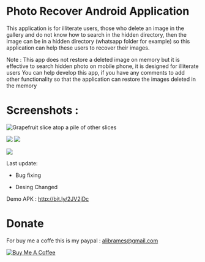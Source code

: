 # Photo Recover Android Application

This application is for illiterate users, those who delete an image in the gallery and do not know how to search in the hidden directory, then the image can be in a hidden directory (whatsapp folder for example) so this application can help these users to recover their images.

Note : This app does not restore a deleted image on memory but it is effective to search hidden photo on mobile phone, it is designed for illiterate users
You can help develop this app, if you have any comments to add other functionality so that the application can restore the images deleted in the memory

# Screenshots :
<img class="fit-picture"
     src="https://www.oslab.ma/githubImages/preview-xl.jpg"
     alt="Grapefruit slice atop a pile of other slices">

<img class="fit-picture"
     src="https://www.oslab.ma/githubImages/001.jpg"
    >
<img class="fit-picture"
     src="https://www.oslab.ma/githubImages/002.jpg"
    >

<img class="fit-picture"
     src="https://www.oslab.ma/githubImages/002.jpg"
    >



Last update:

- Bug fixing

- Desing Changed

Demo APK : http://bit.ly/2JV2jDc

# Donate
For buy me a coffe  this is my paypal : alibrames@gmail.com

<a href="https://www.buymeacoffee.com/alibrames" target="_blank"><img src="https://bmc-cdn.nyc3.digitaloceanspaces.com/BMC-button-images/custom_images/orange_img.png" alt="Buy Me A Coffee" style="height: auto !important;width: auto !important;" ></a>
